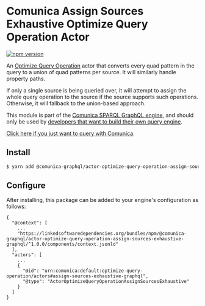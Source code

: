 # Comunica Assign Sources Exhaustive Optimize Query Operation Actor

[![npm version](https://badge.fury.io/js/%40comunica-graphql%2Factor-optimize-query-operation-assign-sources-exhaustive-graphql.svg)](https://www.npmjs.com/package/@comunica-graphql/actor-optimize-query-operation-assign-sources-exhaustive-graphql)

An [Optimize Query Operation](https://github.com/comunica/comunica/tree/master/packages/bus-optimize-query-operation) actor
that converts every quad pattern in the query to a union of quad patterns per source.
It will similarly handle property paths.

If only a single source is being queried over, it will attempt to assign the whole query operation to the source
if the source supports such operations. Otherwise, it will fallback to the union-based approach.

This module is part of the [Comunica SPARQL GraphQL engine](https://github.com/ponachte/comunica-feature-graphql),
and should only be used by [developers that want to build their own query engine](https://comunica.dev/docs/modify/).

[Click here if you just want to query with Comunica](https://comunica.dev/docs/query/).

## Install

```bash
$ yarn add @comunica-graphql/actor-optimize-query-operation-assign-sources-exhaustive-graphql
```

## Configure

After installing, this package can be added to your engine's configuration as follows:
```text
{
  "@context": [
    ...
    "https://linkedsoftwaredependencies.org/bundles/npm/@comunica-graphql/actor-optimize-query-operation-assign-sources-exhaustive-graphql/^1.0.0/components/context.jsonld"
  ],
  "actors": [
    ...
    {
      "@id": "urn:comunica:default:optimize-query-operation/actors#assign-sources-exhaustive-graphql",
      "@type": "ActorOptimizeQueryOperationAssignSourcesExhaustive"
    }
  ]
}
```
